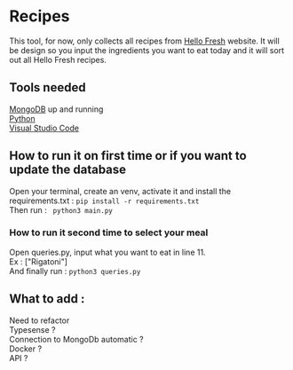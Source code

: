 # Recipes

This tool, for now, only collects all recipes from [Hello Fresh](https://www.hellofresh.be/) website.
It will be design so you input the ingredients you want to eat today and it will sort out all Hello Fresh recipes.

## Tools needed

[MongoDB](https://www.mongodb.com/docs/manual/installation/) up and running  
[Python](https://www.python.org/downloads/)  
[Visual Studio Code](https://code.visualstudio.com/download)

## How to run it on first time or if you want to update the database

Open your terminal, create an venv, activate it and install the requirements.txt :
```pip install -r requirements.txt```  
Then run :
``` python3 main.py```

### How to run it second time to select your meal

Open queries.py, input what you want to eat in line 11.  
Ex : ["Rigatoni"]  
And finally run : 
```python3 queries.py```

## What to add :

Need to refactor  
Typesense ?  
Connection to MongoDb automatic ?  
Docker ?  
API ?  
